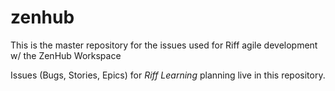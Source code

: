 # zenhub
This is the master repository for the issues used for Riff agile development w/ the ZenHub Workspace

Issues (Bugs, Stories, Epics) for _Riff Learning_ planning live in this repository.
